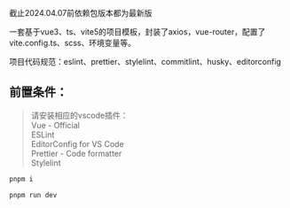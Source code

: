 截止2024.04.07前依赖包版本都为最新版

一套基于vue3、ts、vite5的项目模板，封装了axios，vue-router，配置了vite.config.ts、scss、环境变量等。

项目代码规范：eslint、prettier、stylelint、commitlint、husky、editorconfig

## 前置条件：

> 请安装相应的vscode插件：  
> Vue - Official  
> ESLint  
> EditorConfig for VS Code  
> Prettier - Code formatter  
> Stylelint

```sh
pnpm i

pnpm run dev
```
